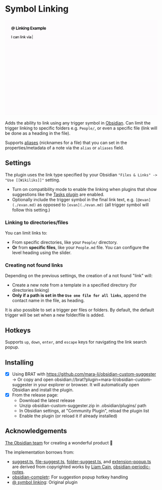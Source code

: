 # Symbol Linking

![Gif demo of using the @ symbol to link to a name in Persons/](./docs/at-linking-example-1.4.4.gif)

Adds the ability to link using any trigger symbol in [Obsidian](https://obsidian.md/). Can limit the trigger linking to specific folders e.g. `People/`, or even a specific file (link will be done as a heading in the file).

Supports [aliases](https://help.obsidian.md/Linking+notes+and+files/Aliases) (nicknames for a file) that you can set in the properties/metadata of a note via the `alias` or `aliases` field.

## Settings
The plugin uses the link type specified by your Obsidian `"Files & Links" -> "Use [[Wikiliks]]"` setting.
- Turn on compatibility mode to enable the linking when plugins that show suggestions like the [Tasks plugin](https://github.com/obsidian-tasks-group/obsidian-tasks) are enabled.
- Optionally include the trigger symbol in the final link text, e.g. `[@evan](./evan.md)` as opposed to `[evan](./evan.md)` (all trigger symbol will follow this setting.)


### Linking to directories/files
You can limit links to:
 - From specific directories, like your `People/` directory.
 - **Or** from **specific files**, like your `People.md` file. You can configure the level heading using the slider. 

### Creating not found links
Depending on the previous settings, the creation of a not found "link" will:
 - Create a new note from a template in a specified directory (for directories linking)
 - **Only if a path is set in the `Use one file for all links`**, append the contact name in the file, as heading.

It is also possible to set a trigger per files or folders. By default, the default trigger will be set when a new folder/file is added.

## Hotkeys

Supports `up`, `down`, `enter`, and `escape` keys for navigating the link search popup.

## Installing

- [x] Using BRAT with https://github.com/mara-li/obsidian-custom-suggester → Or copy and open obsidian://brat?plugin=mara-li/obsidian-custom-suggester in your explorer or browser. It will automatically open Obsidian and install the plugin.
- [x] From the release page:
  - Download the latest release 
  - Unzip obsidian-custom-suggester.zip in .obsidian/plugins/ path 
  - In Obsidian settings, at "Community Plugin", reload the plugin list 
  - Enable the plugin (or reload it if already installed)

## Acknowledgements

[The Obsidian team](https://obsidian.md/about) for creating a wonderful product :purple_heart:

The implementation borrows from:

- [suggest.ts](./src/utils/suggest.ts), [file-suggest.ts](./src/settings/file-suggest.ts), [folder-suggest.ts](./src/settings/folder-suggest.ts), and [extension-popup.ts](./src/extension-version/extension-popup.ts) are derived from copyrighted works by [Liam Cain](https://github.com/liamcain), [obsidian-periodic-notes](https://github.com/liamcain/obsidian-periodic-notes).
- [obsidian-completr](https://github.com/tth05/obsidian-completr): For suggestion popup hotkey handling
- [@ symbol linking](https://github.com/Ebonsignori/obsidian-at-symbol-linking): Original plugin
